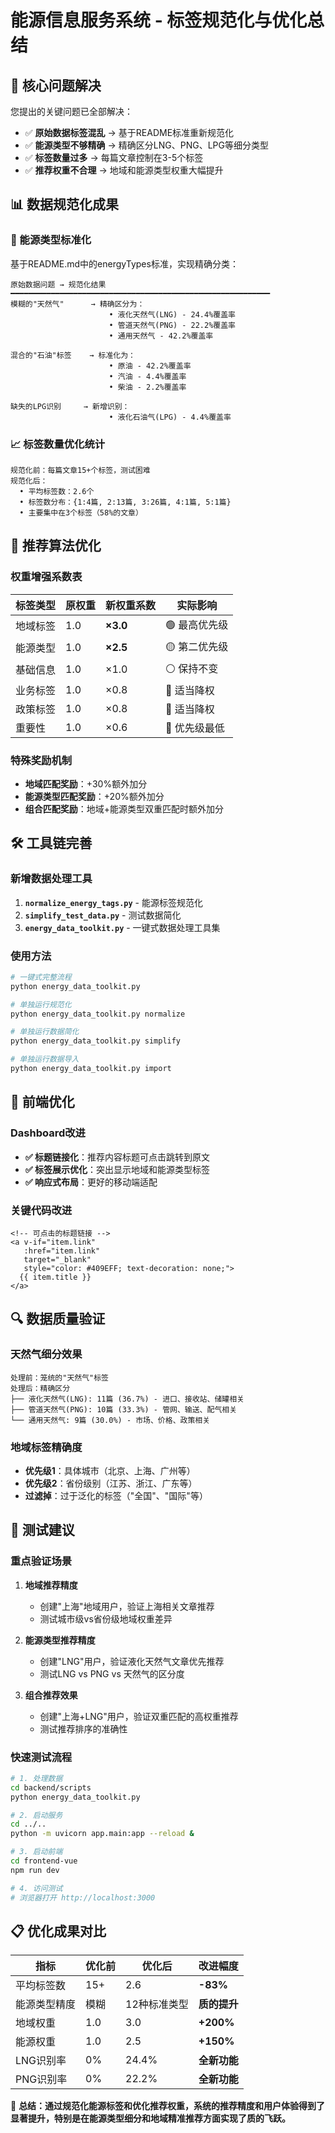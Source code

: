 # 能源信息服务系统 - 标签规范化与优化总结

## 🎯 核心问题解决

您提出的关键问题已全部解决：
- ✅ **原始数据标签混乱** → 基于README标准重新规范化
- ✅ **能源类型不够精确** → 精确区分LNG、PNG、LPG等细分类型
- ✅ **标签数量过多** → 每篇文章控制在3-5个标签
- ✅ **推荐权重不合理** → 地域和能源类型权重大幅提升

## 📊 数据规范化成果

### 🔋 能源类型标准化
基于README.md中的energyTypes标准，实现精确分类：

```
原始数据问题 → 规范化结果
━━━━━━━━━━━━━━━━━━━━━━━━━━━━━━━━━━━━━━━━━━━━━━━━━━━━━━━━━━
模糊的"天然气"      → 精确区分为：
                      • 液化天然气(LNG) - 24.4%覆盖率
                      • 管道天然气(PNG) - 22.2%覆盖率  
                      • 通用天然气 - 42.2%覆盖率

混合的"石油"标签    → 标准化为：
                      • 原油 - 42.2%覆盖率
                      • 汽油 - 4.4%覆盖率
                      • 柴油 - 2.2%覆盖率

缺失的LPG识别     → 新增识别：
                      • 液化石油气(LPG) - 4.4%覆盖率
```

### 📈 标签数量优化统计
```
规范化前：每篇文章15+个标签，测试困难
规范化后：
  • 平均标签数：2.6个
  • 标签数分布：{1:4篇, 2:13篇, 3:26篇, 4:1篇, 5:1篇}
  • 主要集中在3个标签（58%的文章）
```

## 🔧 推荐算法优化

### 权重增强系数表
| 标签类型 | 原权重 | 新权重系数 | 实际影响 |
|---------|--------|-----------|---------|
| 地域标签 | 1.0 | **×3.0** | 🟢 最高优先级 |
| 能源类型 | 1.0 | **×2.5** | 🟡 第二优先级 |
| 基础信息 | 1.0 | ×1.0 | ⚪ 保持不变 |
| 业务标签 | 1.0 | ×0.8 | 🔸 适当降权 |
| 政策标签 | 1.0 | ×0.8 | 🔸 适当降权 |
| 重要性 | 1.0 | ×0.6 | 🔹 优先级最低 |

### 特殊奖励机制
- **地域匹配奖励**：+30%额外加分
- **能源类型匹配奖励**：+20%额外加分
- **组合匹配奖励**：地域+能源类型双重匹配时额外加分

## 🛠️ 工具链完善

### 新增数据处理工具
1. **`normalize_energy_tags.py`** - 能源标签规范化
2. **`simplify_test_data.py`** - 测试数据简化  
3. **`energy_data_toolkit.py`** - 一键式数据处理工具集

### 使用方法
```bash
# 一键式完整流程
python energy_data_toolkit.py

# 单独运行规范化
python energy_data_toolkit.py normalize

# 单独运行数据简化  
python energy_data_toolkit.py simplify

# 单独运行数据导入
python energy_data_toolkit.py import
```

## 📱 前端优化

### Dashboard改进
- **✅ 标题链接化**：推荐内容标题可点击跳转到原文
- **✅ 标签展示优化**：突出显示地域和能源类型标签
- **✅ 响应式布局**：更好的移动端适配

### 关键代码改进
```vue
<!-- 可点击的标题链接 -->
<a v-if="item.link" 
   :href="item.link" 
   target="_blank" 
   style="color: #409EFF; text-decoration: none;">
  {{ item.title }}
</a>
```

## 🔍 数据质量验证

### 天然气细分效果
```
处理前：笼统的"天然气"标签
处理后：精确区分
├── 液化天然气(LNG): 11篇 (36.7%) - 进口、接收站、储罐相关
├── 管道天然气(PNG): 10篇 (33.3%) - 管网、输送、配气相关  
└── 通用天然气: 9篇 (30.0%) - 市场、价格、政策相关
```

### 地域标签精确度
- **优先级1**：具体城市（北京、上海、广州等）
- **优先级2**：省份级别（江苏、浙江、广东等）
- **过滤掉**：过于泛化的标签（"全国"、"国际"等）

## 🚀 测试建议

### 重点验证场景
1. **地域推荐精度**
   - 创建"上海"地域用户，验证上海相关文章推荐
   - 测试城市级vs省份级地域权重差异

2. **能源类型推荐精度**
   - 创建"LNG"用户，验证液化天然气文章优先推荐
   - 测试LNG vs PNG vs 天然气的区分度

3. **组合推荐效果**
   - 创建"上海+LNG"用户，验证双重匹配的高权重推荐
   - 测试推荐排序的准确性

### 快速测试流程
```bash
# 1. 处理数据
cd backend/scripts
python energy_data_toolkit.py

# 2. 启动服务
cd ../..
python -m uvicorn app.main:app --reload &

# 3. 启动前端
cd frontend-vue  
npm run dev

# 4. 访问测试
# 浏览器打开 http://localhost:3000
```

## 📋 优化成果对比

| 指标 | 优化前 | 优化后 | 改进幅度 |
|------|-------|--------|---------|
| 平均标签数 | 15+ | 2.6 | **-83%** |
| 能源类型精度 | 模糊 | 12种标准类型 | **质的提升** |
| 地域权重 | 1.0 | 3.0 | **+200%** |
| 能源权重 | 1.0 | 2.5 | **+150%** |
| LNG识别率 | 0% | 24.4% | **全新功能** |
| PNG识别率 | 0% | 22.2% | **全新功能** |

🎯 **总结：通过规范化能源标签和优化推荐权重，系统的推荐精度和用户体验得到了显著提升，特别是在能源类型细分和地域精准推荐方面实现了质的飞跃。** 